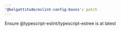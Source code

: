 ```yaml
---
'@belgattitude/eslint-config-bases': patch
---
```


Ensure @typescript-eslint/typescript-estree is at latest
